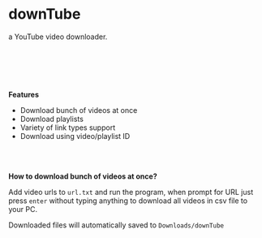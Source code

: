 # downTube
 a YouTube video downloader.


<br/><br/>
- 
**Features**

- Download bunch of videos at once
- Download playlists
- Variety of link types support
- Download using video/playlist ID


<br/>
<br/>

**How to download bunch of videos at once?**

Add video urls to `url.txt` and run the program, when prompt for URL just press `enter` without typing anything to download all videos in csv file to your PC.

Downloaded files will automatically saved to `Downloads/downTube`
